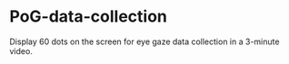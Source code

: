# PoG-data-collection   
Display 60 dots on the screen for eye gaze data collection in a 3-minute video.
